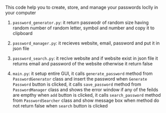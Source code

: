 This code help you to create, store, and manage your passwords loclly in your computer

1. `password_generator.py`: it return passwodr of random size having random number of random letter, symbol and number and copy it to clipboard

2. `password_manager.py`: it recieves website, email, password and put it in json file

3. `password_search.py`: it recive website and if website exist in json file it returns email and password of the website otherwise it return false

4. `main.py`: it setup entire GUI, it calls `generate_password` method from `PasswordGenerator` class and insert the password when `Generate Password` button is clicked, it calls `save_password` method from `PasswordManager` class and shows the error window if any of the feilds are empthy when `add` button is clicked, it calls `search_password` method from `PasswordSearcher` class and show message box when method do not return false when `search` button is clicked

